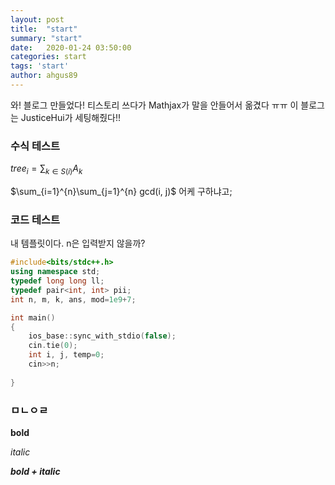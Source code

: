 ```yaml
---
layout: post
title:  "start"
summary: "start"
date:   2020-01-24 03:50:00
categories: start
tags: 'start'
author: ahgus89
---
```


와! 블로그 만들었다!
티스토리 쓰다가 Mathjax가 말을 안들어서 옮겼다 ㅠㅠ
이 블로그는 JusticeHui가 세팅해줬다!! 

### 수식 테스트
$tree_i = \sum_{k∈S(i)} A_k$

$\sum_{i=1}^{n}\sum_{j=1}^{n} gcd(i, j)$ 어케 구하냐고;

### 코드 테스트
내 템플릿이다. n은 입력받지 않을까?
```cpp
#include<bits/stdc++.h>
using namespace std;
typedef long long ll;
typedef pair<int, int> pii;
int n, m, k, ans, mod=1e9+7;

int main()
{
	ios_base::sync_with_stdio(false);
	cin.tie(0);
	int i, j, temp=0;
	cin>>n;
	
}
```

### ㅁㄴㅇㄹ
**bold**

*italic*

***bold + italic***
